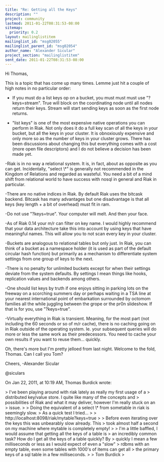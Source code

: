 ```yaml
---
title: "Re: Getting all the Keys"
description: ""
project: community
lastmod: 2011-01-22T08:31:53-08:00
sitemap:
  priority: 0.2
layout: mailinglistitem
mailinglist_id: "msg02055"
mailinglist_parent_id: "msg02054"
author_name: "Alexander Sicular"
project_section: "mailinglistitem"
sent_date: 2011-01-22T08:31:53-08:00
---
```



Hi Thomas,

This is a topic that has come up many times. Lemme just hit a couple of high 
notes in no particular order:

- If you must do a list keys op on a bucket, you must must must use 
"?keys=stream". True will block on the coordinating node until all nodes return 
their keys. Stream will start sending keys as soon as the first node returns.

- "list keys" is one of the most expensive native operations you can perform in 
Riak. Not only does it do a full key scan of all the keys in your bucket, but 
all the keys in your cluster. It is obnoxiously expensive and only more so as 
the number of keys in your cluster grows. There has been discussions about 
changing this but everything comes with a cost (more open file descriptors) and 
I do not believe a decision has been made yet.

-Riak is in no way a relational system. It is, in fact, about as opposite as 
you can get. Incidentally, "select \\*" is generally not recommended in the 
Kingdom of Relations and regarded as wasteful. You need a bit of a mind shift 
from relational world to have success with nosql in general and Riak in 
particular.

-There are no native indices in Riak. By default Riak uses the bitcask backend. 
Bitcask has many advantages but one disadvantage is that all keys (key length + 
a bit of overhead) must fit in ram. 

-Do not use "?keys=true". Your computer will melt. And then your face.

-As of Riak 0.14 your m/r can filter on key name. I would highly recommend that 
your data architecture take this into account by using keys that have 
meaningful names. This will allow you to not scan every key in your cluster.

-Buckets are analogous to relational tables but only just. In Riak, you can 
think of a bucket as a namespace holder (it is used as part of the default 
circular hash function) but primarily as a mechanism to differentiate system 
settings from one group of keys to the next. 

-There is no penalty for unlimited buckets except for when their settings 
deviate from the system defaults. By settings I mean things like hooks, 
replication values and backends among others.

-One should list keys by truth if one enjoys sitting in parking lots on the 
freeway on a scorching summers day or perhaps waiting in a TSA line at your 
nearest international point of embarkation surrounded by octomom families all 
the while juggling between the grope or the pr0n slideshow. If that is for you, 
use "?keys=true".

-Virtually everything in Riak is transient. Meaning, for the most part (not 
including the 60 seconds or so of m/r cache), there is no caching going on in 
Riak outside of the operating system. Ie. your subsequent queries will do more 
or less the same work as their predecessors. You need to cache your own results 
if you want to reuse them... quickly.

Oh, there's more but I'm pretty jelloed from last night. Welcome to the fold, 
Thomas. Can I call you Tom?

Cheers,
-Alexander Sicular

@siculars

On Jan 22, 2011, at 10:19 AM, Thomas Burdick wrote:

&gt; I've been playing around with riak lately as really my first usage of a 
&gt; distributed key/value store. I quite like many of the concepts and 
&gt; possibilities of Riak and what it may deliver, however I'm really stuck on an 
&gt; issue.
&gt; 
&gt; Doing the equivalent of a select \\* from sometable in riak is seemingly slow. 
&gt; As a quick test I tried...
&gt; 
&gt; http://localhost:8098/riak/mytable?keys=true
&gt; 
&gt; Before even iterating over the keys this was unbearably slow already. This 
&gt; took almost half a second on my machine where mytable is completely empty! 
&gt; 
&gt; I'm a little baffled, I would assume that getting all the keys of a table is 
&gt; an incredibly common task? How do I get all the keys of a table quickly? By 
&gt; quickly I mean a few milliseconds or less as I would expect of even a "slow" 
&gt; rdbms with an empty table, even some tables with 1000's of items can get all 
&gt; the primary keys of a sql table in a few milliseconds.
&gt; 
&gt; Tom Burdick
&gt; 
